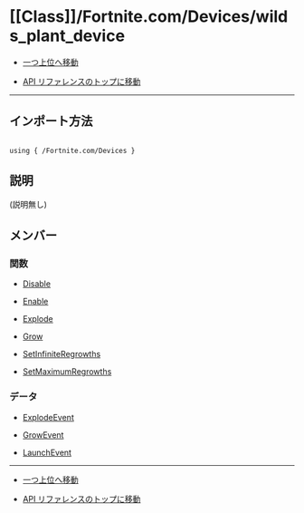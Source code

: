 # [[Class]]/Fortnite.com/Devices/wilds_plant_device

- [一つ上位へ移動](../main.md)

- [API リファレンスのトップに移動](/main.md)

---

## インポート方法

```verse

using { /Fortnite.com/Devices }

```

## 説明

(説明無し)

## メンバー

### 関数

- [Disable](./F_Disable/main.md)

- [Enable](./F_Enable/main.md)

- [Explode](./F_Explode/main.md)

- [Grow](./F_Grow/main.md)

- [SetInfiniteRegrowths](./F_SetInfiniteRegrowths/main.md)

- [SetMaximumRegrowths](./F_SetMaximumRegrowths/main.md)

### データ

- [ExplodeEvent](./D_ExplodeEvent/main.md)

- [GrowEvent](./D_GrowEvent/main.md)

- [LaunchEvent](./D_LaunchEvent/main.md)

---

- [一つ上位へ移動](../main.md)

- [API リファレンスのトップに移動](/main.md)
